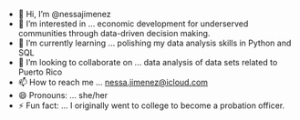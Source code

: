 - 👋 Hi, I’m @nessajimenez
- 👀 I’m interested in ... economic development for underserved communities through data-driven decision making.
- 🌱 I’m currently learning ... polishing my data analysis skills in Python and SQL
- 💞️ I’m looking to collaborate on ... data analysis of data sets related to Puerto Rico
- 📫 How to reach me ... nessa.jimenez@icloud.com
- 😄 Pronouns: ... she/her
- ⚡ Fun fact: ... I originally went to college to become a probation officer.

<!---
nessajimenez/nessajimenez is a ✨ special ✨ repository because its `README.md` (this file) appears on your GitHub profile.
You can click the Preview link to take a look at your changes.
--->
